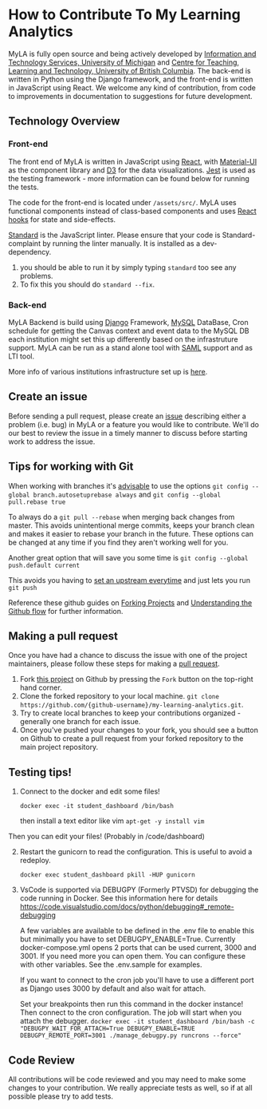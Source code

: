 # How to Contribute To My Learning Analytics
MyLA is fully open source and being actively developed by [Information and Technology Services, University of Michigan](https://its.umich.edu/) and [Centre for Teaching, Learning and Technology, University of British Columbia](https://ctlt.ubc.ca/). The back-end is written in Python using the Django framework, and the front-end is written in JavaScript using React. We welcome any kind of contribution, from code to improvements in documentation to suggestions for future development.

## Technology Overview
### Front-end
The front end of MyLA is written in JavaScript using [React](https://reactjs.org/), with [Material-UI](https://material-ui.com/) as the component library and [D3](https://d3js.org/) for the data visualizations. [Jest](https://jestjs.io/) is used as the testing framework - more information can be found below for running the tests.

The code for the front-end is located under `/assets/src/`. MyLA uses functional components instead of class-based components and uses [React hooks](https://reactjs.org/docs/hooks-intro.html) for state and side-effects.

[Standard](https://standardjs.com/) is the JavaScript linter. Please ensure that your code is Standard-complaint by 
running the linter manually. It is installed as a dev-dependency. 
1. you should be able to run it by simply typing `standard` too see any problems.
2. To fix this you should do `standard --fix`.

### Back-end
MyLA Backend is build using [Django](https://www.djangoproject.com/) Framework, [MySQL](https://www.mysql.com/) DataBase,
Cron schedule for getting the Canvas context and event data to the MySQL DB each institution might set this up differently based on the infrastruture support.
MyLA can be run as a stand alone tool with [SAML](https://developers.onelogin.com/saml) support and as LTI tool.

More info of various institutions infrastructure set up is [here](https://github.com/tl-its-umich-edu/my-learning-analytics/wiki/Myla-institutions-Architecture-flow).

## Create an issue
Before sending a pull request, please create an [issue](https://github.com/tl-its-umich-edu/my-learning-analytics/issues/new) describing either a problem (i.e. bug) in MyLA or a feature you would like to contribute. We'll do our best to review the issue in a timely manner to discuss before starting work to address the issue.

## Tips for working with Git

When working with branches it's [advisable](https://randyfay.com/content/simpler-rebasing-avoiding-unintentional-merge-commits) to use the options
`git config --global branch.autosetuprebase always` and `git config --global pull.rebase true`

To always do a `git pull --rebase` when merging back changes from master. This avoids unintentional merge commits, keeps your branch clean and makes it easier to rebase your branch in the future. These options can be changed at any time if you find they aren't working well for you.

Another great option that will save you some time is
`git config --global push.default current` 

This avoids you having to [set an upstream everytime](https://www.jvt.me/posts/2019/09/22/git-push-matching/) and just lets you run `git push`

Reference these github guides on [Forking Projects](https://guides.github.com/activities/forking/) and [Understanding the Github flow](https://guides.github.com/introduction/flow/) for further information. 


## Making a pull request
Once you have had a chance to discuss the issue with one of the project maintainers, please follow these steps for making a [pull request](https://github.com/tl-its-umich-edu/my-learning-analytics/pulls).

1. Fork [this project](https://github.com/tl-its-umich-edu/my-learning-analytics) on Github by pressing the `Fork` button on the top-right hand corner.
1. Clone the forked repository to your local machine. `git clone https://github.com/{github-username}/my-learning-analytics.git`.
1. Try to create local branches to keep your contributions organized - generally one branch for each issue.
1. Once you've pushed your changes to your fork, you should see a button on Github to create a pull request from your forked repository to the main project repository.


## Testing tips!

1. Connect to the docker and edit some files!

    `docker exec -it student_dashboard /bin/bash`

    then install a text editor like vim
    `apt-get -y install vim`

Then you can edit your files! (Probably in /code/dashboard)

2. Restart the gunicorn to read the configuration. This is useful to avoid a redeploy.

    `docker exec student_dashboard pkill -HUP gunicorn`

3. VsCode is supported via DEBUGPY (Formerly PTVSD) for debugging the code running in Docker. See this information here for details https://code.visualstudio.com/docs/python/debugging#_remote-debugging

    A few variables are available to be defined in the .env file to enable this but minimally you have to set DEBUGPY_ENABLE=True. Currently docker-compose.yml opens 2 ports that can be used current, 3000 and 3001. If you need more you can open them. You can configure these with other variables. See the .env.sample for examples.

    If you want to connect to the cron job you'll have to use a different port as Django uses 3000 by default and also wait for attach.

    Set your breakpoints then run this command in the docker instance! Then connect to the cron configuration. The job will start when you attach the debugger.
    `docker exec -it student_dashboard /bin/bash -c "DEBUGPY_WAIT_FOR_ATTACH=True DEBUGPY_ENABLE=TRUE DEBUGPY_REMOTE_PORT=3001 ./manage_debugpy.py runcrons --force"`

## Code Review
All contributions will be code reviewed and you may need to make some changes to your contribution. We really appreciate tests as well, so if at all possible please try to add tests.
